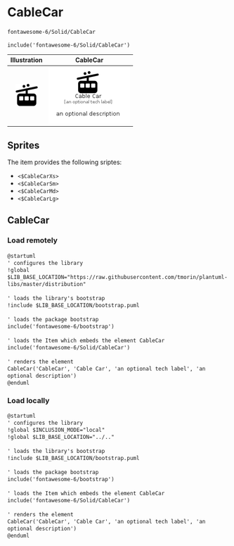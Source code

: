 # CableCar


```text
fontawesome-6/Solid/CableCar
```

```text
include('fontawesome-6/Solid/CableCar')
```



| Illustration | CableCar |
| :---: | :---: |
| ![illustration for Illustration](../../fontawesome-6/Solid/CableCar.png) | ![illustration for CableCar](../../fontawesome-6/Solid/CableCar.Local.png) |



## Sprites
The item provides the following sriptes:

- `<$CableCarXs>`
- `<$CableCarSm>`
- `<$CableCarMd>`
- `<$CableCarLg>`





## CableCar

### Load remotely
```plantuml
@startuml
' configures the library
!global $LIB_BASE_LOCATION="https://raw.githubusercontent.com/tmorin/plantuml-libs/master/distribution"

' loads the library's bootstrap
!include $LIB_BASE_LOCATION/bootstrap.puml

' loads the package bootstrap
include('fontawesome-6/bootstrap')

' loads the Item which embeds the element CableCar
include('fontawesome-6/Solid/CableCar')

' renders the element
CableCar('CableCar', 'Cable Car', 'an optional tech label', 'an optional description')
@enduml
```

### Load locally
```plantuml
@startuml
' configures the library
!global $INCLUSION_MODE="local"
!global $LIB_BASE_LOCATION="../.."

' loads the library's bootstrap
!include $LIB_BASE_LOCATION/bootstrap.puml

' loads the package bootstrap
include('fontawesome-6/bootstrap')

' loads the Item which embeds the element CableCar
include('fontawesome-6/Solid/CableCar')

' renders the element
CableCar('CableCar', 'Cable Car', 'an optional tech label', 'an optional description')
@enduml
```

